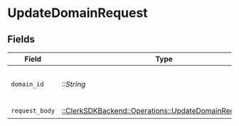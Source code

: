 # UpdateDomainRequest


## Fields

| Field                                                                                                        | Type                                                                                                         | Required                                                                                                     | Description                                                                                                  |
| ------------------------------------------------------------------------------------------------------------ | ------------------------------------------------------------------------------------------------------------ | ------------------------------------------------------------------------------------------------------------ | ------------------------------------------------------------------------------------------------------------ |
| `domain_id`                                                                                                  | *::String*                                                                                                   | :heavy_check_mark:                                                                                           | The ID of the domain that will be updated.                                                                   |
| `request_body`                                                                                               | [::ClerkSDKBackend::Operations::UpdateDomainRequestBody](../../models/operations/updatedomainrequestbody.md) | :heavy_check_mark:                                                                                           | N/A                                                                                                          |